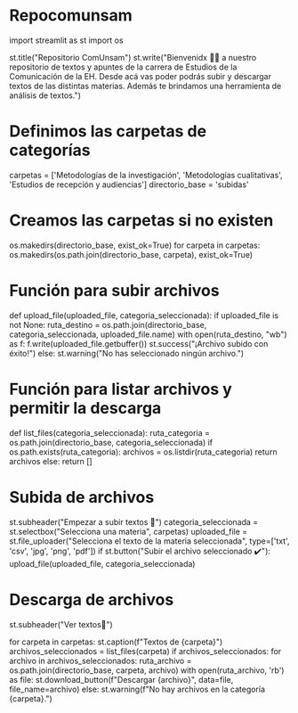 # Repocomunsam
import streamlit as st
import os

st.title("Repositorio ComUnsam")
st.write("Bienvenidx :student: a nuestro repositorio de textos y apuntes de la carrera de Estudios de la Comunicación de la EH. Desde acá vas poder podrás subir y descargar textos de las distintas materias. Además te brindamos una herramienta de análisis de textos.")

# Definimos las carpetas de categorías
carpetas = ['Metodologías de la investigación', 'Metodologías cualitativas', 'Estudios de recepción y audiencias']
directorio_base = 'subidas'

# Creamos las carpetas si no existen
os.makedirs(directorio_base, exist_ok=True)
for carpeta in carpetas:
    os.makedirs(os.path.join(directorio_base, carpeta), exist_ok=True)

# Función para subir archivos
def upload_file(uploaded_file, categoria_seleccionada):
    if uploaded_file is not None:
        ruta_destino = os.path.join(directorio_base, categoria_seleccionada, uploaded_file.name)
        with open(ruta_destino, "wb") as f:
            f.write(uploaded_file.getbuffer())
        st.success("¡Archivo subido con éxito!")
    else:
        st.warning("No has seleccionado ningún archivo.")

# Función para listar archivos y permitir la descarga
def list_files(categoria_seleccionada):
    ruta_categoria = os.path.join(directorio_base, categoria_seleccionada)
    if os.path.exists(ruta_categoria):
        archivos = os.listdir(ruta_categoria)
        return archivos
    else:
        return []

# Subida de archivos
st.subheader("Empezar a subir textos :page_facing_up:")
categoria_seleccionada = st.selectbox("Selecciona una materia", carpetas)
uploaded_file = st.file_uploader("Selecciona el texto de la materia seleccionada", type=['txt', 'csv', 'jpg', 'png', 'pdf'])
if st.button("Subir el archivo seleccionado :heavy_check_mark:"):
    upload_file(uploaded_file, categoria_seleccionada)

# Descarga de archivos
st.subheader("Ver textos:bookmark_tabs:")

for carpeta in carpetas:
    st.caption(f"Textos de {carpeta}")
    archivos_seleccionados = list_files(carpeta)
    if archivos_seleccionados:
        for archivo in archivos_seleccionados:
            ruta_archivo = os.path.join(directorio_base, carpeta, archivo)
            with open(ruta_archivo, 'rb') as file:
                st.download_button(f"Descargar {archivo}", data=file, file_name=archivo)
    else:
        st.warning(f"No hay archivos en la categoría {carpeta}.")
